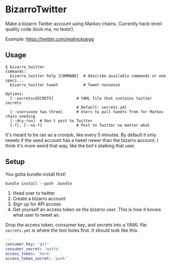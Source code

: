 # BizarroTwitter
Make a bizarro Twitter account using Markov chains. Currently hack-level-quality code (look ma, no tests!).

Example: https://twitter.com/realnickpegg

## Usage
```
$ bizarro_twitter
Commands:
  bizarro_twitter help [COMMAND]  # Describe available commands or one speci...
  bizarro_twitter tweet           # Tweet nonsense

Options:
  [--secrets=SECRETS]          # YAML file that contains twitter secrets
                               # Default: secrets.yml
  [--users=one two three]      # Users to pull tweets from for Markov chain seeding
  [--dry-run]  # Don't post to Twitter
  [-f], [--no-f]               # Post to Twitter no matter what
```

It's meant to be ran as a cronjob, like every 5 minutes. By default it only
tweets if the seed account has a tweet newer than the bizarro account. I think
it's more weird that way, like the bot's stalking that user.

## Setup
You gotta bundle install first!
```
bundle install --path .bundle
```

1. Head over to twitter
2. Create a bizarro account
3. Sign up for API access
4. Get yourself an access token _as the bizarro user_. This is how it knows what user to tweet as.


Drop the access token, consumer key, and secrets into a YAML file. `secrets.yml` is where the tool looks first. It should look like this:

```yaml
---
consumer_key: 'git'
consumer_secret: 'outta'
access_token: 'here'
access_token_secret: 'punk'
```
